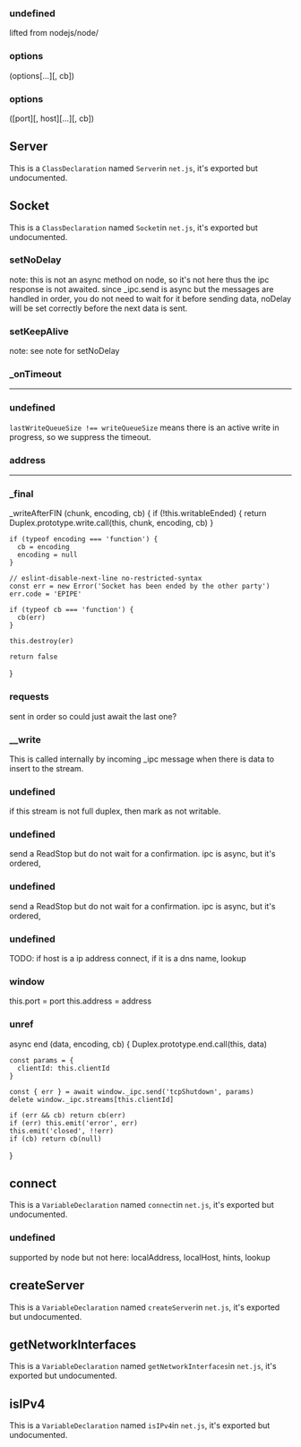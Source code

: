 
### undefined

lifted from nodejs/node/


### options

(options[...][, cb])


### options

([port][, host][...][, cb])


## Server

This is a `ClassDeclaration` named `Server`in `net.js`, it's exported but undocumented.



## Socket

This is a `ClassDeclaration` named `Socket`in `net.js`, it's exported but undocumented.



### setNoDelay

note: this is not an async method on node, so it's not here
thus the ipc response is not awaited. since _ipc.send is async
but the messages are handled in order, you do not need to wait
for it before sending data, noDelay will be set correctly before the
next data is sent.


### setKeepAlive

note: see note for setNoDelay


### _onTimeout

-------------------------------------------------------------


### undefined

`lastWriteQueueSize !== writeQueueSize` means there is
an active write in progress, so we suppress the timeout.


### address

-------------------------------------------------------------


### _final

_writeAfterFIN (chunk, encoding, cb) {
    if (!this.writableEnded) {
      return Duplex.prototype.write.call(this, chunk, encoding, cb)
    }

    if (typeof encoding === 'function') {
      cb = encoding
      encoding = null
    }

    // eslint-disable-next-line no-restricted-syntax
    const err = new Error('Socket has been ended by the other party')
    err.code = 'EPIPE'

    if (typeof cb === 'function') {
      cb(err)
    }

    this.destroy(er)

    return false
  }


### requests

sent in order so could just await the last one?


### __write


This is called internally by incoming _ipc message when there is data to insert to the stream.



### undefined

if this stream is not full duplex,
then mark as not writable.


### undefined

send a ReadStop but do not wait for a confirmation.
ipc is async, but it's ordered,


### undefined

send a ReadStop but do not wait for a confirmation.
ipc is async, but it's ordered,


### undefined

TODO: if host is a ip address
connect, if it is a dns name, lookup


### window

this.port = port
this.address = address


### unref

async end (data, encoding, cb) {
    Duplex.prototype.end.call(this, data)

    const params = {
      clientId: this.clientId
    }

    const { err } = await window._ipc.send('tcpShutdown', params)
    delete window._ipc.streams[this.clientId]

    if (err && cb) return cb(err)
    if (err) this.emit('error', err)
    this.emit('closed', !!err)
    if (cb) return cb(null)
  }


## connect

This is a `VariableDeclaration` named `connect`in `net.js`, it's exported but undocumented.



### undefined

supported by node but not here: localAddress, localHost, hints, lookup


## createServer

This is a `VariableDeclaration` named `createServer`in `net.js`, it's exported but undocumented.



## getNetworkInterfaces

This is a `VariableDeclaration` named `getNetworkInterfaces`in `net.js`, it's exported but undocumented.



## isIPv4

This is a `VariableDeclaration` named `isIPv4`in `net.js`, it's exported but undocumented.


